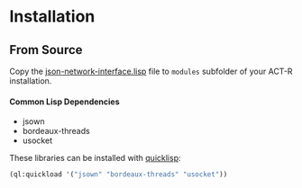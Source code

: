 # Installation

## From Source

Copy the [json-network-interface.lisp](json-network-interface.lisp) file to ```modules``` subfolder of your ACT-R installation.

#### Common Lisp Dependencies

* jsown
* bordeaux-threads
* usocket

These libraries can be installed with [quicklisp](http://www.quicklisp.org/beta):

```lisp
(ql:quickload '("jsown" "bordeaux-threads" "usocket"))
```

